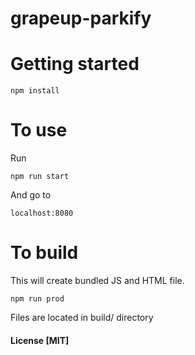 # grapeup-parkify

# Getting started

```
npm install
```

# To use

Run

```
npm run start
```

And go to 

```
localhost:8080
```

# To build

This will create bundled JS and HTML file.

```
npm run prod
```

Files are located in build/ directory

#### License [MIT]
